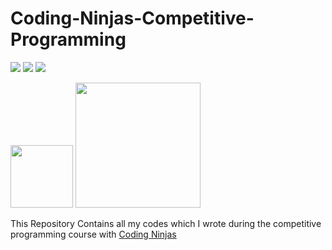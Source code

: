 # Coding-Ninjas-Competitive-Programming
<img src="https://img.shields.io/github/issues/govind978/Competitive-Programming-Coding-Ninja-Qustions"> <img src="https://img.shields.io/github/forks/govind978/Competitive-Programming-Coding-Ninja-Qustions"> <img src="https://img.shields.io/github/stars/govind978/Competitive-Programming-Coding-Ninja-Qustions">

<img src="https://upload.wikimedia.org/wikipedia/commons/thumb/1/18/ISO_C%2B%2B_Logo.svg/1200px-ISO_C%2B%2B_Logo.svg.png" width=100> <img src="https://www.codingninjas.com/assets-landing/images/CNLOGO.svg" width=200>

This Repository Contains all my codes which I wrote during the competitive programming course with <a href="https://www.codingninjas.com/">Coding Ninjas</a></br>
